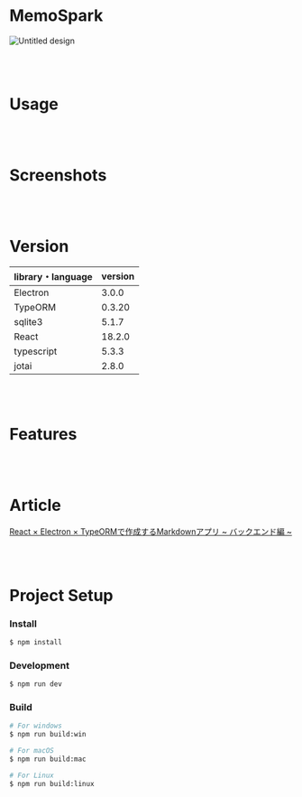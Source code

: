 # MemoSpark

![Untitled design](https://github.com/MASAKi-cell/Doon/assets/74603325/b8e43b89-5635-4647-8af1-0187cee4b25d)


<br><br>

# Usage



<br><br>

# Screenshots



<br><br>

# Version

| library・language | version | 
| ---- | ---- | 
| Electron | 3.0.0 | 
| TypeORM | 0.3.20 | 
| sqlite3 | 5.1.7 | 
| React | 18.2.0 | 
| typescript | 5.3.3 | 
| jotai | 2.8.0 |



<br><br>

# Features



<br><br>

# Article

[React × Electron × TypeORMで作成するMarkdownアプリ ~ バックエンド編 ~](https://zenn.dev/arsaga/articles/9b5c3619913ac1) <br>



<br><br>

# Project Setup

### Install

```bash
$ npm install
```

### Development

```bash
$ npm run dev
```

### Build

```bash
# For windows
$ npm run build:win

# For macOS
$ npm run build:mac

# For Linux
$ npm run build:linux
```
